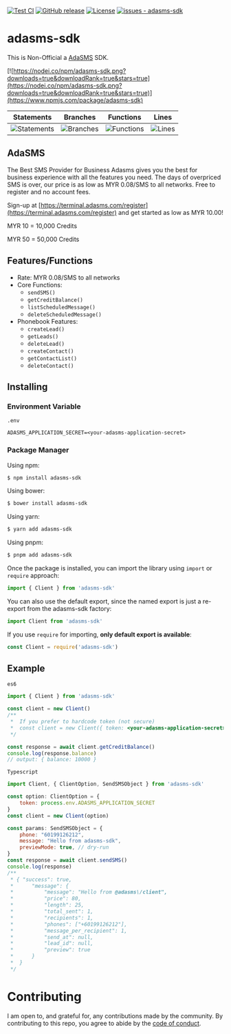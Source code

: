 [![Test CI](https://github.com/neko1101/adasms-sdk/workflows/Test%20CI/badge.svg)](https://github.com/neko1101/adasms-sdk/actions?query=workflow:"Test+CI")
[![GitHub release](https://img.shields.io/github/release/neko1101/adasms-sdk?include_prereleases=&sort=semver&color=blue)](https://github.com/neko1101/adasms-sdk/releases/)
[![License](https://img.shields.io/badge/License-MIT-blue)](#license)
[![issues - adasms-sdk](https://img.shields.io/github/issues/neko1101/adasms-sdk)](https://github.com/neko1101/adasms-sdk/issues)

# adasms-sdk
This is Non-Official a [AdaSMS](https://adasms.com/register) SDK.
 
[![https://nodei.co/npm/adasms-sdk.png?downloads=true&downloadRank=true&stars=true](https://nodei.co/npm/adasms-sdk.png?downloads=true&downloadRank=true&stars=true)](https://www.npmjs.com/package/adasms-sdk)

| Statements                  | Branches                | Functions                 | Lines             |
| --------------------------- | ----------------------- | ------------------------- | ----------------- |
| ![Statements](https://img.shields.io/badge/statements-83.17%25-yellow.svg?style=flat&logo=jest) | ![Branches](https://img.shields.io/badge/branches-66.66%25-red.svg?style=flat&logo=jest) | ![Functions](https://img.shields.io/badge/functions-100%25-brightgreen.svg?style=flat&logo=jest) | ![Lines](https://img.shields.io/badge/lines-83.17%25-yellow.svg?style=flat&logo=jest) |


## AdaSMS
 The Best SMS Provider for Business
 Adasms gives you the best for business experience with all the features you need. The days of overpriced SMS is over, our price is as low as MYR 0.08/SMS to all networks. Free to register and no account fees.

 Sign-up at [https://terminal.adasms.com/register](https://terminal.adasms.com/register) and get started as low as  MYR 10.00!

 MYR 10 = 10,000 Credits

 MYR 50 = 50,000 Credits

## Features/Functions
- Rate: MYR 0.08/SMS to all networks
- Core Functions: 
    - `sendSMS()`
    - `getCreditBalance()`
    - `listScheduledMessage()`
    - `deleteScheduledMessage()`
- Phonebook Features:
    - `createLead()`
    - `getLeads()`
    - `deleteLead()`
    - `createContact()`
    - `getContactList()`
    - `deleteContact()`

## Installing

### Environment Variable
`.env`
```
ADASMS_APPLICATION_SECRET=<your-adasms-application-secret>
```

### Package Manager

Using npm:

```bash
$ npm install adasms-sdk
```

Using bower:

```bash
$ bower install adasms-sdk
```

Using yarn:

```bash
$ yarn add adasms-sdk
```

Using pnpm:

```bash
$ pnpm add adasms-sdk
```

Once the package is installed, you can import the library using `import` or `require` approach:

```js
import { Client } from 'adasms-sdk'
```

You can also use the default export, since the named export is just a re-export from the adasms-sdk factory:

```js
import Client from 'adasms-sdk'
````

If you use `require` for importing, **only default export is available**:

```js
const Client = require('adasms-sdk')
```

## Example
`es6`
```js
import { Client } from 'adasms-sdk'

const client = new Client()
/**
 *  If you prefer to hardcode token (not secure)
 *  const client = new Client({ token: <your-adasms-application-secret> })
 */

const response = await client.getCreditBalance()
console.log(response.balance)
// output: { balance: 10000 }
```

`Typescript`
```js
import Client, { ClientOption, SendSMSObject } from 'adasms-sdk'

const option: ClientOption = {
    token: process.env.ADASMS_APPLICATION_SECRET
}
const client = new Client(option)

const params: SendSMSObject = {
    phone: "60199126212",
    message: "Hello from adasms-sdk",
    previewMode: true, // dry-run
}
const response = await client.sendSMS()
console.log(response)
/**
 * { "success": true, 
 *      "message": {
 *          "message": "Hello from @adasms\/client",
 *          "price": 80,
 *          "length": 25,
 *          "total_sent": 1,
 *          "recipients": 1,
 *          "phones": ["+60199126212"],
 *          "message_per_recipient": 1,
 *          "send_at": null,
 *          "lead_id": null,
 *          "preview": true
 *      }
 *  }
 */ 
```

# Contributing

I am open to, and grateful for, any contributions made by the community. By contributing to this repo, you agree to abide by the [code of conduct](https://github.com/neko1101/adasms-sdk/blob/main/CODE_OF_CONDUCT.md).
